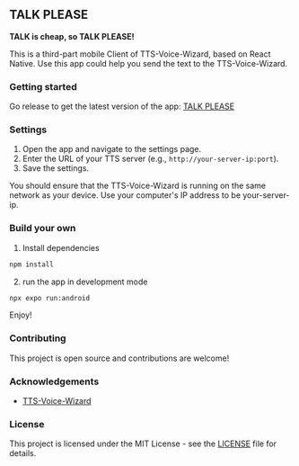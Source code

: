 ## TALK PLEASE
**TALK is cheap, so TALK PLEASE!**

This is a third-part mobile Client of TTS-Voice-Wizard, based on React Native.
Use this app could help you send the text to the TTS-Voice-Wizard.

### Getting started

Go release to get the latest version of the app: [TALK PLEASE](https://github.com/Talk-Please/Talk-Please-Client/releases)

### Settings
1. Open the app and navigate to the settings page.
2. Enter the URL of your TTS server (e.g., `http://your-server-ip:port`).
3. Save the settings.

You should ensure that the TTS-Voice-Wizard is running on the same network as your device.
Use your computer's IP address to be your-server-ip.

### Build your own
1. Install dependencies
```bash
npm install
```

2. run the app in development mode
```bash
npx expo run:android
```

Enjoy!

### Contributing
This project is open source and contributions are welcome!

### Acknowledgements
- [TTS-Voice-Wizard](https://github.com/VRCWizard/TTS-Voice-Wizard)

### License
This project is licensed under the MIT License - see the [LICENSE](LICENSE) file for details.